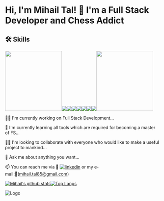 
# Hi, I'm Mihail Tal! 👋 I'm a Full Stack Developer and Chess Addict






## 🛠 Skills

<img src="https://phoneky.co.uk/thumbs/screensavers/down/games/pacman_1u2pcy2y.gif" width="185" height="195" /><img src="https://img.shields.io/badge/Python-FFD43B?style=for-the-badge&logo=python&logoColor=blue" /><img src="https://img.shields.io/badge/JavaScript-323330?style=for-the-badge&logo=javascript&logoColor=F7DF1E" /><img src="https://img.shields.io/badge/HTML5-E34F26?style=for-the-badge&logo=html5&logoColor=white" /><img src="https://img.shields.io/badge/CSS3-1572B6?style=for-the-badge&logo=css3&logoColor=white" /><img src="https://img.shields.io/badge/SQLite-07405E?style=for-the-badge&logo=sqlite&logoColor=white" /><img src="https://img.shields.io/badge/Linux-FCC624?style=for-the-badge&logo=linux&logoColor=black" /><img src="https://img.shields.io/badge/Jira-0052CC?style=for-the-badge&logo=Jira&logoColor=white" /><img src="https://phoneky.co.uk/thumbs/screensavers/down/games/pacman_1u2pcy2y.gif" width="185" height="195" />













👩‍💻  I'm currently working on Full Stack Development...

🧠 I'm currently learning all tools which are required for becoming a master of FS...

👯‍♀️ I'm looking to collaborate with everyone who would like to make a useful project to mankind... 

🤔 Ask me about anything you want...

📫 You can reach me via 🔗 [![linkedin](https://img.shields.io/badge/linkedin-0A66C2?style=for-the-badge&logo=linkedin&logoColor=white)](https://www.linkedin.com/in/talha-toparl%C4%B1-49055372/) or my e-mail:🔗(mihail.tal85@gmail.com)

[![Mihail's github stats](https://github-readme-stats.vercel.app/api?username=Tal58)](https://github.com/Tal58/github-readme-stats)[![Top Langs](https://github-readme-stats.vercel.app/api/top-langs/?username=Tal58)](https://github.com/Tal58/github-readme-stats)






![Logo](https://bigthink.com/wp-content/uploads/2022/01/AdobeStock_236786791.jpeg?lb=1536,864)

